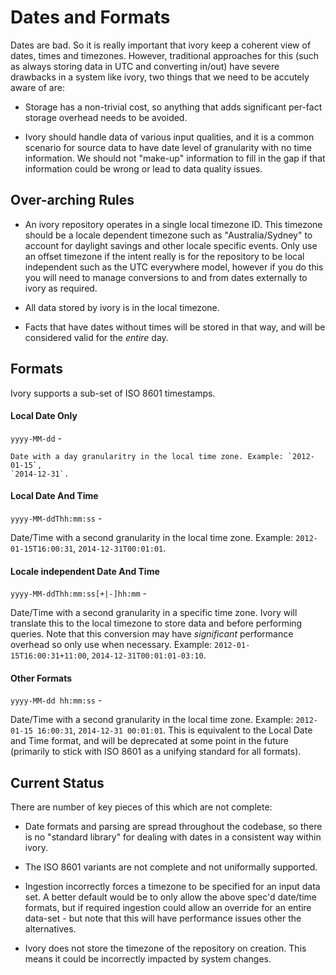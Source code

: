 Dates and Formats
=================

Dates are bad. So it is really important that ivory keep a coherent view of
dates, times and timezones. However, traditional approaches for this (such
as always storing data in UTC and converting in/out) have severe drawbacks
in a system like ivory, two things that we need to be accutely aware of are:

 * Storage has a non-trivial cost, so anything that adds significant per-fact
   storage overhead needs to be avoided.

 * Ivory should handle data of various input qualities, and it is a common
   scenario for source data to have date level of granularity with no time
   information. We should not "make-up" information to fill in the gap if
   that information could be wrong or lead to data quality issues.


Over-arching Rules
------------------

  * An ivory repository operates in a single local timezone ID. This timezone
    should be a locale dependent timezone such as "Australia/Sydney" to account
    for daylight savings and other locale specific events. Only use an offset
    timezone if the intent really is for the repository to be local independent
    such as the UTC everywhere model, however if you do this you will need to
    manage conversions to and from dates externally to ivory as required.

  * All data stored by ivory is in the local timezone.

  * Facts that have dates without times will be stored in that way, and will
    be considered valid for the _entire_ day.


Formats
-------

Ivory supports a sub-set of ISO 8601 timestamps.

#### Local Date Only

 `yyyy-MM-dd` -

    Date with a day granularitry in the local time zone. Example: `2012-01-15`,
    `2014-12-31`.

#### Local Date And Time

 `yyyy-MM-ddThh:mm:ss` -

   Date/Time with a second granularity in the local time zone. Example:
   `2012-01-15T16:00:31`,  `2014-12-31T00:01:01`.

#### Locale independent Date And Time

 `yyyy-MM-ddThh:mm:ss[+|-]hh:mm` -

   Date/Time with a second granularity in a specific time zone. Ivory will
   translate this to the local timezone to store data and before performing
   queries. Note that this conversion may have _significant_ performance
   overhead so only use when necessary. Example: `2012-01-15T16:00:31+11:00`,
   `2014-12-31T00:01:01-03:10`.

#### Other Formats

 `yyyy-MM-dd hh:mm:ss` -

   Date/Time with a second granularity in the local time zone. Example:
   `2012-01-15 16:00:31`,  `2014-12-31 00:01:01`. This is equivalent to the
    Local Date and Time format, and will be deprecated at some point in
    the future (primarily to stick with ISO 8601 as a unifying standard
    for all formats).


Current Status
--------------

There are number of key pieces of this which are not complete:

  - Date formats and parsing are spread throughout the codebase, so
    there is no "standard library" for dealing with dates in a
    consistent way within ivory.

  - The ISO 8601 variants are not complete and not uniformally
    supported.

  - Ingestion incorrectly forces a timezone to be specified for
    an input data set. A better default would be to only allow
    the above spec'd date/time formats, but if required ingestion
    could allow an override for an entire data-set - but note that
    this will have performance issues other the alternatives.

  - Ivory does not store the timezone of the repository on creation.
    This means it could be incorrectly impacted by system changes.
